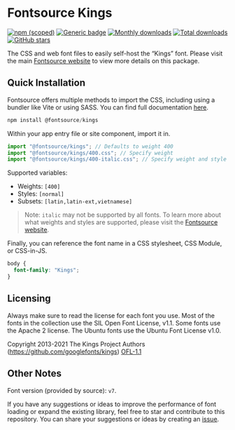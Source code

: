 # Fontsource Kings

[![npm (scoped)](https://img.shields.io/npm/v/@fontsource/kings?color=brightgreen)](https://www.npmjs.com/package/@fontsource/kings) [![Generic badge](https://img.shields.io/badge/fontsource-passing-brightgreen)](https://github.com/fontsource/fontsource) [![Monthly downloads](https://badgen.net/npm/dm/@fontsource/kings)](https://github.com/fontsource/fontsource) [![Total downloads](https://badgen.net/npm/dt/@fontsource/kings)](https://github.com/fontsource/fontsource) [![GitHub stars](https://img.shields.io/github/stars/fontsource/fontsource.svg?style=social&label=Star)](https://github.com/fontsource/fontsource/stargazers)

The CSS and web font files to easily self-host the “Kings” font. Please visit the main [Fontsource website](https://fontsource.org/fonts/kings) to view more details on this package.

## Quick Installation

Fontsource offers multiple methods to import the CSS, including using a bundler like Vite or using SASS. You can find full documentation [here](https://fontsource.org/docs/getting-started/introduction).

```javascript
npm install @fontsource/kings
```

Within your app entry file or site component, import it in.

```javascript
import "@fontsource/kings"; // Defaults to weight 400
import "@fontsource/kings/400.css"; // Specify weight
import "@fontsource/kings/400-italic.css"; // Specify weight and style
```

Supported variables:
- Weights: `[400]`
- Styles: `[normal]`
- Subsets: `[latin,latin-ext,vietnamese]`

> Note: `italic` may not be supported by all fonts. To learn more about what weights and styles are supported, please visit the [Fontsource website](https://fontsource.org/fonts/kings).

Finally, you can reference the font name in a CSS stylesheet, CSS Module, or CSS-in-JS.

```css
body {
  font-family: "Kings";
}
```

## Licensing
Always make sure to read the license for each font you use. Most of the fonts in the collection use the SIL Open Font License, v1.1. Some fonts use the Apache 2 license. The Ubuntu fonts use the Ubuntu Font License v1.0.

Copyright 2013-2021 The Kings Project Authors (https://github.com/googlefonts/kings)
[OFL-1.1](https://openfontlicense.org)

## Other Notes
Font version (provided by source): `v7`.

If you have any suggestions or ideas to improve the performance of font loading or expand the existing library, feel free to star and contribute to this repository. You can share your suggestions or ideas by creating an [issue](https://github.com/fontsource/fontsource/issues).
